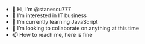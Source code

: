 - 👋 Hi, I’m @stanescu777
- 👀 I’m interested in IT business
- 🌱 I’m currently learning JavaScript
- 💞️ I’m looking to collaborate on anything at this time 
- 📫 How to reach me, here is fine 

<!---
stanescu777/stanescu777 is a ✨ special ✨ repository because its `README.md` (this file) appears on your GitHub profile.
You can click the Preview link to take a look at your changes.
--->

